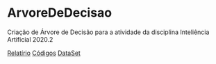 # ArvoreDeDecisao

Criação de Árvore de Decisão para a atividade da disciplina Inteliência Artificial 2020.2

[Relatírio](https://github.com/victorhcunha/ArvoreDeDecisao/blob/main/relatorio.md)
[Códigos](https://github.com/victorhcunha/ArvoreDeDecisao/tree/main/Dados%20e%20Descri%C3%A7%C3%A3o%20da%20Atividade)
[DataSet](https://github.com/victorhcunha/ArvoreDeDecisao/blob/main/iris.data)
